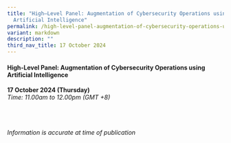 ```yaml
---
title: "High–Level Panel: Augmentation of Cybersecurity Operations using
  Artificial Intelligence"
permalink: /high-level-panel-augmentation-of-cybersecurity-operations-using-artificial-intelligence/
variant: markdown
description: ""
third_nav_title: 17 October 2024
---
```

#### **High-Level Panel: Augmentation of Cybersecurity Operations using Artificial Intelligence**

**17 October 2024 (Thursday)**  
*Time: 11.00am to 12.00pm (GMT +8)*


<br><br><br>
*Information is accurate at time of publication*